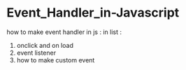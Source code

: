 # Event_Handler_in-Javascript
how to make event handler in js :
in list :
1. onclick and on load
2. event listener
3. how to make custom event 


